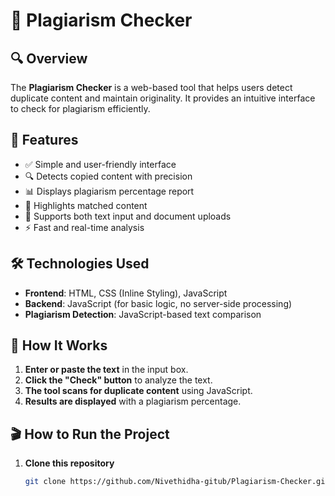 # 📑 Plagiarism Checker

## 🔍 Overview
The **Plagiarism Checker** is a web-based tool that helps users detect duplicate content and maintain originality. It provides an intuitive interface to check for plagiarism efficiently.

## 🚀 Features
- ✅ Simple and user-friendly interface
- 🔍 Detects copied content with precision
- 📊 Displays plagiarism percentage report
- 📜 Highlights matched content
- 📝 Supports both text input and document uploads
- ⚡ Fast and real-time analysis

## 🛠 Technologies Used
- **Frontend**: HTML, CSS (Inline Styling), JavaScript
- **Backend**: JavaScript (for basic logic, no server-side processing)
- **Plagiarism Detection**: JavaScript-based text comparison

## 📌 How It Works
1. **Enter or paste the text** in the input box.
2. **Click the "Check" button** to analyze the text.
3. **The tool scans for duplicate content** using JavaScript.
4. **Results are displayed** with a plagiarism percentage.

## 🎬 How to Run the Project
1. **Clone this repository**  
   ```sh
   git clone https://github.com/Nivethidha-gitub/Plagiarism-Checker.git
